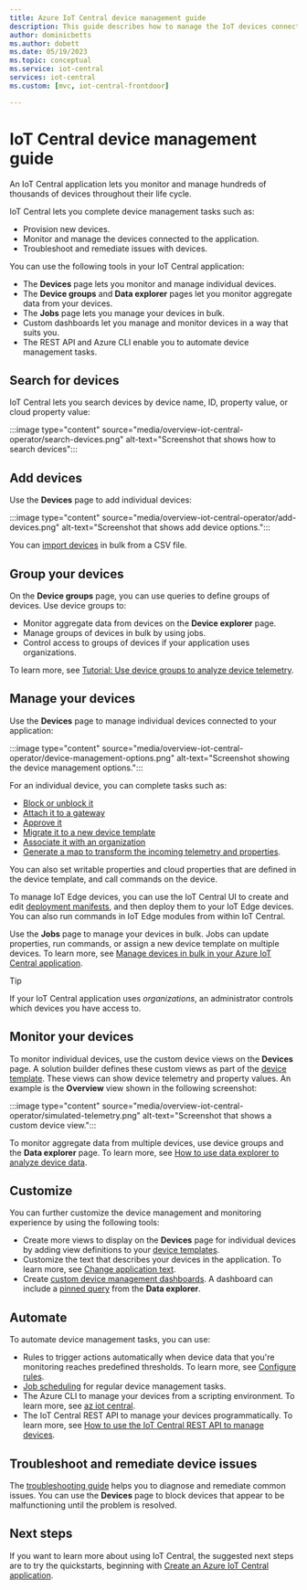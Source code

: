 ```yaml
---
title: Azure IoT Central device management guide
description: This guide describes how to manage the IoT devices connected to your IoT Central application at scale. 
author: dominicbetts
ms.author: dobett
ms.date: 05/19/2023
ms.topic: conceptual
ms.service: iot-central
services: iot-central
ms.custom: [mvc, iot-central-frontdoor]

---
```


# IoT Central device management guide

An IoT Central application lets you monitor and manage hundreds of thousands of devices throughout their life cycle.

IoT Central lets you complete device management tasks such as:

- Provision new devices.
- Monitor and manage the devices connected to the application.
- Troubleshoot and remediate issues with devices.

You can use the following tools in your IoT Central application:

- The **Devices** page lets you monitor and manage individual devices.
- The **Device groups** and **Data explorer** pages let you monitor aggregate data from your devices.
- The **Jobs** page lets you manage your devices in bulk.
- Custom dashboards let you manage and monitor devices in a way that suits you.
- The REST API and Azure CLI enable you to automate device management tasks.

## Search for devices

IoT Central lets you search devices by device name, ID, property value, or cloud property value:

:::image type="content" source="media/overview-iot-central-operator/search-devices.png" alt-text="Screenshot that shows how to search devices":::

## Add devices

Use the **Devices** page to add individual devices:

:::image type="content" source="media/overview-iot-central-operator/add-devices.png" alt-text="Screenshot that shows add device options.":::

You can [import devices](howto-manage-devices-in-bulk.md#import-devices) in bulk from a CSV file.

## Group your devices

On the **Device groups** page, you can use queries to define groups of devices. Use device groups to:

- Monitor aggregate data from devices on the **Device explorer** page.
- Manage groups of devices in bulk by using jobs.
- Control access to groups of devices if your application uses organizations.

To learn more, see [Tutorial: Use device groups to analyze device telemetry](tutorial-use-device-groups.md).

## Manage your devices

Use the **Devices** page to manage individual devices connected to your application:

:::image type="content" source="media/overview-iot-central-operator/device-management-options​.png" alt-text="Screenshot showing the device management options.":::

For an individual device, you can complete tasks such as:

- [Block or unblock it](howto-manage-devices-individually.md#device-status-values)
- [Attach it to a gateway](tutorial-define-gateway-device-type.md)
- [Approve it](howto-manage-devices-individually.md#device-status-values)
- [Migrate it to a new device template](howto-edit-device-template.md#migrate-a-device-across-versions)
- [Associate it with an organization](howto-create-organizations.md)
- [Generate a map to transform the incoming telemetry and properties](howto-map-data.md).

You can also set writable properties and cloud properties that are defined in the device template, and call commands on the device.

To manage IoT Edge devices, you can use the IoT Central UI to create and edit [deployment manifests](concepts-iot-edge.md), and then deploy them to your IoT Edge devices. You can also run commands in IoT Edge modules from within IoT Central.  

Use the **Jobs** page to manage your devices in bulk. Jobs can update properties, run commands, or assign a new device template on multiple devices. To learn more, see [Manage devices in bulk in your Azure IoT Central application](howto-manage-devices-in-bulk.md).

> [!TIP]
> If your IoT Central application uses *organizations*, an administrator controls which devices you have access to.

## Monitor your devices

To monitor individual devices, use the custom device views on the **Devices** page. A solution builder defines these custom views as part of the [device template](concepts-device-templates.md). These views can show device telemetry and property values. An example is the **Overview** view shown in the following screenshot:

:::image type="content" source="media/overview-iot-central-operator/simulated-telemetry.png" alt-text="Screenshot that shows a custom device view.":::

To monitor aggregate data from multiple devices, use device groups and the **Data explorer** page. To learn more, see [How to use data explorer to analyze device data](howto-create-analytics.md).

## Customize

You can further customize the device management and monitoring experience by using the following tools:

- Create more views to display on the **Devices** page for individual devices by adding view definitions to your [device templates](concepts-device-templates.md).
- Customize the text that describes your devices in the application. To learn more, see [Change application text](howto-customize-ui.md#change-application-text).
- Create [custom device management dashboards](howto-manage-dashboards.md). A dashboard can include a [pinned query](howto-manage-dashboards.md#pin-data-explorer-query-to-dashboard) from the **Data explorer**.

## Automate

To automate device management tasks, you can use:

- Rules to trigger actions automatically when device data that you're monitoring reaches predefined thresholds. To learn more, see [Configure rules](howto-configure-rules.md).
- [Job scheduling](howto-manage-devices-in-bulk.md#create-and-run-a-job) for regular device management tasks.
- The Azure CLI to manage your devices from a scripting environment. To learn more, see [az iot central](/cli/azure/iot/central).
- The IoT Central REST API to manage your devices programmatically. To learn more, see [How to use the IoT Central REST API to manage devices](howto-manage-devices-with-rest-api.md).

## Troubleshoot and remediate device issues

The [troubleshooting guide](troubleshooting.md) helps you to diagnose and remediate common issues. You can use the **Devices** page to block devices that appear to be malfunctioning until the problem is resolved.

## Next steps

If you want to learn more about using IoT Central, the suggested next steps are to try the quickstarts, beginning with [Create an Azure IoT Central application](./quick-deploy-iot-central.md).

